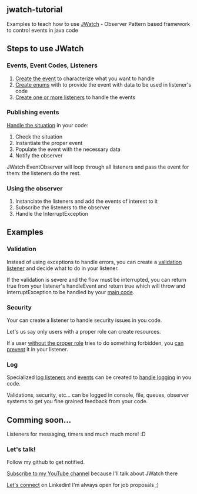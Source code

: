 ## jwatch-tutorial
Examples to teach how to use [JWatch](https://github.com/RobertoMessaBrasil/jwatch) - Observer Pattern based framework to control events in java code 

## Steps to use JWatch

### Events, Event Codes, Listeners

1. [Create the event](src/main/java/com/jwatch/tutorial/entity/user/event/UserValidationEvent.java) to characterize what you want to handle
2. [Create enums](src/main/java/com/jwatch/tutorial/entity/user/event/UserValidationCode.java) with to provide the event with data to be used in listener's code
3. [Create one or more listeners](src/main/java/com/jwatch/tutorial/listener/ValidationListener.java) to handle the events

### Publishing events

[Handle the situation](src/main/java/com/jwatch/tutorial/entity/user/UserEntity.java) in your code:

1. Check the situation
2. Instantiate the proper event
3. Populate the event with the necessary data
4. Notify the observer

JWatch EventObserver will loop through all listeners and pass the event for them: the listeners do the rest.

### Using the observer

1. Instanciate the listeners and add the events of interest to it
2. Subscribe the listeners to the observer
3. Handle the InterruptException

## Examples

### Validation

Instead of using exceptions to handle errors, you can create a [validation listener](src/main/java/com/jwatch/tutorial/listener/ValidationListener.java) and decide what to do in your listener.

If the validation is severe and the flow must be interrupted, you can return true from your listener's handleEvent and return true which will throw and InterruptException to be handled by your [main code](src/main/java/com/jwatch/tutorial/validation/ValidationApp.java).

### Security

Your can create a listener to handle security issues in you code.

Let's us say only users with a proper role can create resources.

If a user [without the proper role](src/main/java/com/jwatch/tutorial/entity/user/UserRoleEnum.java) tries to do something forbidden, you [can prevent](src/main/java/com/jwatch/tutorial/listener/SecurityListener.java) it in your listener.

### Log

Specialized [log listeners](src/main/java/com/jwatch/tutorial/listener/LogListener.java) and [events](src/main/java/com/jwatch/tutorial/log/LogEvent.java) can be created to [handle logging](src/main/java/com/jwatch/tutorial/log/LogApp.java) in you code.

Validations, security, etc... can be logged in console, file, queues, observer systems to get you fine grained feedback from your code.

## Comming soon...

Listeners for messaging, timers and much much more! :D

### Let's talk!

Follow my github to get notified.

[Subscribe to my YouTube channel](https://www.youtube.com/redirect?event=channel_header&redir_token=QUFFLUhqbnBkeWVWeHlUb0hTVkdRb3pJa0d1RU92X29zZ3xBQ3Jtc0tuQlQ3VHpHSkVucm1oNjZxZDVKM1ZCYWdLUk5vUGktNUpVRFB5YWNjSnYzT0pjVjktNW9UdG1BQ2IxR28yRTl1UGo0YWF2UTFGS0tfRXJJcV9rVFJweFMyNmo4WnNvSndzQlNWczViallDalBWWUZYQQ&q=https%3A%2F%2Fwww.linkedin.com%2Fin%2Frobertomessabrasil%2F) because I'll talk about JWatch there

[Let's connect](https://www.linkedin.com/in/robertomessabrasil/) on Linkedin! I'm always open for job proposals ;)


